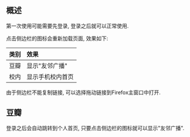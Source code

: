 ## 概述 ##
第一次使用可能需要先登录, 登录之后就可以正常使用.

点击侧边栏的图标会重新加载页面, 效果如下:

| **类别** | **效果** |
|:-----------|:-----------|
| 豆瓣     | 显示"友邻广播" |
| 校内     | 显示手机校内首页 |

由于侧边栏不能复制链接, 可以选择拖动链接到Firefox主窗口中打开.

## 豆瓣 ##
登录之后会自动跳转到个人首页, 只要点击侧边栏的图标就可以显示"友邻广播".